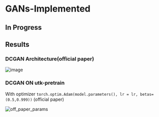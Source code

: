 # GANs-Implemented
## In Progress
## Results
### DCGAN Architecture(official paper)
![image](https://user-images.githubusercontent.com/103068685/231423045-bc7dc473-4b71-4441-a401-88975a59658f.png)

### DCGAN ON utk-pretrain
With optimizer
```torch.optim.Adam(model.parameters(), lr = lr, betas=(0.5,0.999))``` (official paper)

![off_paper_params](https://user-images.githubusercontent.com/103068685/231451455-7f9eed05-cc41-4e21-ad0b-6c772f1b5d32.gif)
